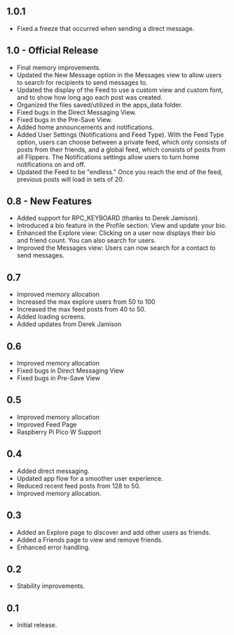 ## 1.0.1  
- Fixed a freeze that occurred when sending a direct message.

## 1.0 - Official Release
- Final memory improvements.
- Updated the New Message option in the Messages view to allow users to search for recipients to send messages to.
- Updated the display of the Feed to use a custom view and custom font, and to show how long ago each post was created.
- Organized the files saved/utilized in the apps_data folder.
- Fixed bugs in the Direct Messaging View.
- Fixed bugs in the Pre-Save View.
- Added home announcements and notifications.
- Added User Settings (Notifications and Feed Type). With the Feed Type option, users can choose between a private feed, which only consists of posts from their friends, and a global feed, which consists of posts from all Flippers. The Notifications settings allow users to turn home notifications on and off.
- Updated the Feed to be "endless." Once you reach the end of the feed, previous posts will load in sets of 20.

## 0.8 - New Features
- Added support for RPC_KEYBOARD (thanks to Derek Jamison).
- Introduced a bio feature in the Profile section: View and update your bio.
- Enhanced the Explore view: Clicking on a user now displays their bio and friend count. You can also search for users.
- Improved the Messages view: Users can now search for a contact to send messages.

## 0.7
- Improved memory allocation
- Increased the max explore users from 50 to 100
- Increased the max feed posts from 40 to 50.
- Added loading screens.
- Added updates from Derek Jamison

## 0.6
- Improved memory allocation
- Fixed bugs in Direct Messaging View
- Fixed bugs in Pre-Save View

## 0.5
- Improved memory allocation
- Improved Feed Page
- Raspberry Pi Pico W Support

## 0.4
- Added direct messaging.
- Updated app flow for a smoother user experience.
- Reduced recent feed posts from 128 to 50.
- Improved memory allocation.

## 0.3
- Added an Explore page to discover and add other users as friends.
- Added a Friends page to view and remove friends.
- Enhanced error handling.

## 0.2
- Stability improvements.

## 0.1
- Initial release.